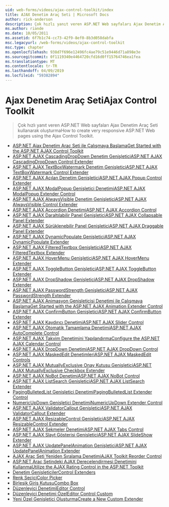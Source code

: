 ```yaml
---
uid: web-forms/videos/ajax-control-toolkit/index
title: AJAX Denetim Araç Seti | Microsoft Docs
author: rick-anderson
description: Çok hızlı yanıt veren ASP.NET Web sayfaları Ajax Denetim Araç Seti kullanarak oluşturma
ms.author: riande
ms.date: 10/05/2011
ms.assetid: 6f7b1c74-cc73-42f9-8ef0-8b3d058dabfa
msc.legacyurl: /web-forms/videos/ajax-control-toolkit
msc.type: chapter
ms.openlocfilehash: 938d7f696e12496fc4ae79c51e9446d71a898e3e
ms.sourcegitcommit: 0f1119340e4464720cfd16d0ff15764746ea1fea
ms.translationtype: MT
ms.contentlocale: tr-TR
ms.lasthandoff: 04/09/2019
ms.locfileid: "59382894"
---
```

# <a name="ajax-control-toolkit"></a><span data-ttu-id="220a0-103">Ajax Denetim Araç Seti</span><span class="sxs-lookup"><span data-stu-id="220a0-103">Ajax Control Toolkit</span></span>

> <span data-ttu-id="220a0-104">Çok hızlı yanıt veren ASP.NET Web sayfaları Ajax Denetim Araç Seti kullanarak oluşturma</span><span class="sxs-lookup"><span data-stu-id="220a0-104">How to create very responsive ASP.NET Web pages using the Ajax Control Toolkit.</span></span>


- [<span data-ttu-id="220a0-105">ASP.NET Ajax Denetim Araç Seti ile Çalışmaya Başlama</span><span class="sxs-lookup"><span data-stu-id="220a0-105">Get Started with the ASP.NET AJAX Control Toolkit</span></span>](how-do-i-get-started-with-the-aspnet-ajax-control-toolkit.md)
- [<span data-ttu-id="220a0-106">ASP.NET AJAX CascadingDropDown Denetim Genişletici</span><span class="sxs-lookup"><span data-stu-id="220a0-106">ASP.NET AJAX CascadingDropDown Control Extender</span></span>](how-do-i-use-the-aspnet-ajax-cascadingdropdown-control-extender.md)
- [<span data-ttu-id="220a0-107">ASP.NET AJAX TextBoxWatermark Denetim Genişletici</span><span class="sxs-lookup"><span data-stu-id="220a0-107">ASP.NET AJAX TextBoxWatermark Control Extender</span></span>](how-do-i-use-the-aspnet-ajax-textboxwatermark-control-extender.md)
- [<span data-ttu-id="220a0-108">ASP.NET AJAX Açılan Denetim Genişletici</span><span class="sxs-lookup"><span data-stu-id="220a0-108">ASP.NET AJAX Popup Control Extender</span></span>](how-do-i-use-the-aspnet-ajax-popup-control-extender.md)
- [<span data-ttu-id="220a0-109">ASP.NET AJAX ModalPopup Genişletici Denetimi</span><span class="sxs-lookup"><span data-stu-id="220a0-109">ASP.NET AJAX ModalPopup Extender Control</span></span>](how-do-i-use-the-aspnet-ajax-modalpopup-extender-control.md)
- [<span data-ttu-id="220a0-110">ASP.NET AJAX AlwaysVisible Denetim Genişletici</span><span class="sxs-lookup"><span data-stu-id="220a0-110">ASP.NET AJAX AlwaysVisible Control Extender</span></span>](how-do-i-use-the-aspnet-ajax-alwaysvisible-control-extender.md)
- [<span data-ttu-id="220a0-111">ASP.NET AJAX Accordion Denetimi</span><span class="sxs-lookup"><span data-stu-id="220a0-111">ASP.NET AJAX Accordion Control</span></span>](how-do-i-use-the-aspnet-ajax-accordion-control.md)
- [<span data-ttu-id="220a0-112">ASP.NET AJAX Daraltılabilir Panel Genişletici</span><span class="sxs-lookup"><span data-stu-id="220a0-112">ASP.NET AJAX Collapsable Panel Extender</span></span>](how-do-i-use-the-aspnet-ajax-collapsable-panel-extender.md)
- [<span data-ttu-id="220a0-113">ASP.NET AJAX Sürüklenebilir Panel Genişletici</span><span class="sxs-lookup"><span data-stu-id="220a0-113">ASP.NET AJAX Draggable Panel Extender</span></span>](how-do-i-use-the-aspnet-ajax-draggable-panel-extender.md)
- [<span data-ttu-id="220a0-114">ASP.NET AJAX DynamicPopulate Genişletici</span><span class="sxs-lookup"><span data-stu-id="220a0-114">ASP.NET AJAX DynamicPopulate Extender</span></span>](how-do-i-use-the-aspnet-ajax-dynamicpopulate-extender.md)
- [<span data-ttu-id="220a0-115">ASP.NET AJAX FilteredTextbox Genişletici</span><span class="sxs-lookup"><span data-stu-id="220a0-115">ASP.NET AJAX FilteredTextbox Extender</span></span>](how-do-i-use-the-aspnet-ajax-filteredtextbox-extender.md)
- [<span data-ttu-id="220a0-116">ASP.NET AJAX HoverMenu Genişletici</span><span class="sxs-lookup"><span data-stu-id="220a0-116">ASP.NET AJAX HoverMenu Extender</span></span>](how-do-i-use-the-aspnet-ajax-hovermenu-extender.md)
- [<span data-ttu-id="220a0-117">ASP.NET AJAX ToggleButton Genişletici</span><span class="sxs-lookup"><span data-stu-id="220a0-117">ASP.NET AJAX ToggleButton Extender</span></span>](how-do-i-use-the-aspnet-ajax-togglebutton-extender.md)
- [<span data-ttu-id="220a0-118">ASP.NET AJAX DropShadow Genişletici</span><span class="sxs-lookup"><span data-stu-id="220a0-118">ASP.NET AJAX DropShadow Extender</span></span>](how-do-i-use-the-aspnet-ajax-dropshadow-extender.md)
- [<span data-ttu-id="220a0-119">ASP.NET AJAX PasswordStrength Genişletici</span><span class="sxs-lookup"><span data-stu-id="220a0-119">ASP.NET AJAX PasswordStrength Extender</span></span>](how-do-i-use-the-aspnet-ajax-passwordstrength-extender.md)
- [<span data-ttu-id="220a0-120">ASP.NET AJAX Animasyon Genişleticisi Denetimi ile Çalışmaya Başlama</span><span class="sxs-lookup"><span data-stu-id="220a0-120">Get Started with the ASP.NET AJAX Animation Extender Control</span></span>](how-do-i-get-started-with-the-aspnet-ajax-animation-extender-control.md)
- [<span data-ttu-id="220a0-121">ASP.NET AJAX ConfirmButton Genişletici</span><span class="sxs-lookup"><span data-stu-id="220a0-121">ASP.NET AJAX ConfirmButton Extender</span></span>](how-do-i-use-the-aspnet-ajax-confirmbutton-extender.md)
- [<span data-ttu-id="220a0-122">ASP.NET AJAX Kaydırıcı Denetimi</span><span class="sxs-lookup"><span data-stu-id="220a0-122">ASP.NET AJAX Slider Control</span></span>](how-do-i-use-the-aspnet-ajax-slider-control.md)
- [<span data-ttu-id="220a0-123">ASP.NET AJAX Otomatik Tamamlama Denetimi</span><span class="sxs-lookup"><span data-stu-id="220a0-123">ASP.NET AJAX AutoComplete Control</span></span>](how-do-i-use-the-aspnet-ajax-autocomplete-control.md)
- [<span data-ttu-id="220a0-124">ASP.NET AJAX Takvim Denetimini Yapılandırma</span><span class="sxs-lookup"><span data-stu-id="220a0-124">Configure the ASP.NET AJAX Calendar Control</span></span>](how-do-i-configure-the-aspnet-ajax-calendar-control.md)
- [<span data-ttu-id="220a0-125">ASP.NET AJAX DropDown Denetimi</span><span class="sxs-lookup"><span data-stu-id="220a0-125">ASP.NET AJAX DropDown Control</span></span>](how-do-i-use-the-aspnet-ajax-dropdown-control.md)
- [<span data-ttu-id="220a0-126">ASP.NET AJAX MaskedEdit Denetimleri</span><span class="sxs-lookup"><span data-stu-id="220a0-126">ASP.NET AJAX MaskedEdit Controls</span></span>](how-do-i-use-the-aspnet-ajax-maskededit-controls.md)
- [<span data-ttu-id="220a0-127">ASP.NET AJAX MutuallyExclusive Onay Kutusu Genişletici</span><span class="sxs-lookup"><span data-stu-id="220a0-127">ASP.NET AJAX MutuallyExclusive Checkbox Extender</span></span>](how-do-i-use-the-aspnet-ajax-mutuallyexclusive-checkbox-extender.md)
- [<span data-ttu-id="220a0-128">ASP.NET AJAX NoBot Denetimi</span><span class="sxs-lookup"><span data-stu-id="220a0-128">ASP.NET AJAX NoBot Control</span></span>](how-do-i-use-the-aspnet-ajax-nobot-control.md)
- [<span data-ttu-id="220a0-129">ASP.NET AJAX ListSearch Genişletici</span><span class="sxs-lookup"><span data-stu-id="220a0-129">ASP.NET AJAX ListSearch Extender</span></span>](how-do-i-use-the-aspnet-ajax-listsearch-extender.md)
- [<span data-ttu-id="220a0-130">PagingBulletedList Genişletici Denetimi</span><span class="sxs-lookup"><span data-stu-id="220a0-130">PagingBulletedList Extender Control</span></span>](how-do-i-use-the-pagingbulletedlist-extender-control.md)
- [<span data-ttu-id="220a0-131">NumericUpDown Genişletici Denetimi</span><span class="sxs-lookup"><span data-stu-id="220a0-131">NumericUpDown Extender Control</span></span>](how-do-i-use-the-numericupdown-extender-control.md)
- [<span data-ttu-id="220a0-132">ASP.NET AJAX ValidatorCallout Genişletici</span><span class="sxs-lookup"><span data-stu-id="220a0-132">ASP.NET AJAX ValidatorCallout Extender</span></span>](how-do-i-use-the-aspnet-ajax-validatorcallout-extender.md)
- [<span data-ttu-id="220a0-133">ASP.NET AJAX ResizableControl Genişletici</span><span class="sxs-lookup"><span data-stu-id="220a0-133">ASP.NET AJAX ResizableControl Extender</span></span>](how-do-i-use-the-aspnet-ajax-resizablecontrol-extender.md)
- [<span data-ttu-id="220a0-134">ASP.NET AJAX Sekmeler Denetimi</span><span class="sxs-lookup"><span data-stu-id="220a0-134">ASP.NET AJAX Tabs Control</span></span>](how-do-i-use-the-aspnet-ajax-tabs-control.md)
- [<span data-ttu-id="220a0-135">ASP.NET AJAX Slayt Gösterisi Genişletici</span><span class="sxs-lookup"><span data-stu-id="220a0-135">ASP.NET AJAX SlideShow Extender</span></span>](how-do-i-use-the-aspnet-ajax-slideshow-extender.md)
- [<span data-ttu-id="220a0-136">ASP.NET AJAX UpdatePanelAnimation Genişletici</span><span class="sxs-lookup"><span data-stu-id="220a0-136">ASP.NET AJAX UpdatePanelAnimation Extender</span></span>](how-do-i-use-the-aspnet-ajax-updatepanelanimation-extender.md)
- [<span data-ttu-id="220a0-137">AJAX Araç Seti Yeniden Sıralama Denetimi</span><span class="sxs-lookup"><span data-stu-id="220a0-137">AJAX Toolkit Reorder Control</span></span>](how-do-i-the-ajax-toolkit-reorder-control.md)
- [<span data-ttu-id="220a0-138">ASP.NET Araç Setindeki AJAX Derecelendirmesi Denetimini Kullanma</span><span class="sxs-lookup"><span data-stu-id="220a0-138">Utilize the AJAX Rating Control in the ASP.NET Toolkit</span></span>](utilize-the-ajax-rating-control-in-the-aspnet-toolkit.md)
- [<span data-ttu-id="220a0-139">Denetim Genişleticiler</span><span class="sxs-lookup"><span data-stu-id="220a0-139">Control Extenders</span></span>](control-extenders.md)
- [<span data-ttu-id="220a0-140">Renk Seçici</span><span class="sxs-lookup"><span data-stu-id="220a0-140">Color Picker</span></span>](color-picker.md)
- [<span data-ttu-id="220a0-141">Birleşik Giriş Kutusu</span><span class="sxs-lookup"><span data-stu-id="220a0-141">Combo Box</span></span>](combo-box.md)
- [<span data-ttu-id="220a0-142">Düzenleyici Denetimi</span><span class="sxs-lookup"><span data-stu-id="220a0-142">Editor Control</span></span>](editor-control.md)
- [<span data-ttu-id="220a0-143">Düzenleyici Denetimi Özel</span><span class="sxs-lookup"><span data-stu-id="220a0-143">Editor Control Custom</span></span>](editor-control-custom.md)
- [<span data-ttu-id="220a0-144">Yeni Özel Genişletici Oluşturma</span><span class="sxs-lookup"><span data-stu-id="220a0-144">Create a New Custom Extender</span></span>](create-a-new-custom-extender.md)
